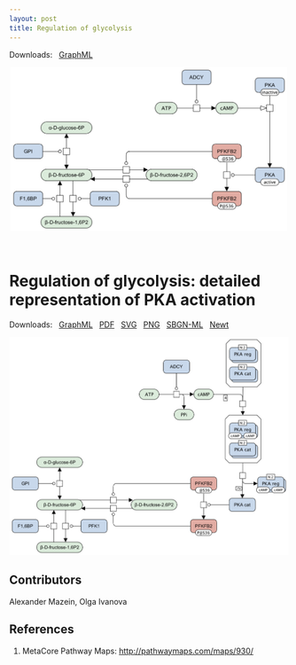 ```yaml
---
layout: post
title: Regulation of glycolysis
---
```


Downloads: &nbsp; 
[GraphML](../downloads/F001-glycolysis-alt.graphml) &nbsp;
<p align="middle"><a href="/glycolysis/"><img id="image" src="/downloads/F001-glycolysis-alt.png" width="500"/></a></p>

<br />

# Regulation of glycolysis: detailed representation of PKA activation  

Downloads: &nbsp; 
[GraphML](../downloads/F001-glycolysis.graphml) &nbsp;
[PDF](../downloads/F001-glycolysis.pdf) &nbsp; 
[SVG](../downloads/F001-glycolysis.svg) &nbsp;
[PNG](../downloads/F001-glycolysis.png) &nbsp;
[SBGN-ML](../downloads/F001-glycolysis.sbgn) &nbsp;
[Newt](http://web.newteditor.org/?URL=http://metabolismregulation.org/downloads/F001-glycolysis.sbgn) &nbsp;
<!--[yEd Live](https://www.yworks.com/yed-live/#file=https://metabolismregulation.org/downloads/F001-glycolysis.graphml
) &nbsp;
<a href="/glycolysis/"><img id="logo" src="/images/figure01v04.png" style="width:90%;"/></a>-->
<p align="middle"><a href="/glycolysis/"><img id="image" src="/downloads/F001-glycolysis.png" width="620"/></a></p>

## Contributors

Alexander Mazein, Olga Ivanova  

## References

1. MetaCore Pathway Maps: http://pathwaymaps.com/maps/930/
